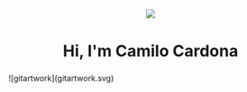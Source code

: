 <div id="header" align="center">
  <img src="https://media3.giphy.com/media/7ALOsHTCDT5fi/200.webp?cid=ecf05e47mjggqzkmj4fr6b3ffwk7uvq3ypwfp8t8ls9y0qeg&rid=200.webp&ct=g" width="200">
  <h1>Hi, I'm Camilo Cardona</h1>
  <h3></h3>
</div>
![gitartwork](gitartwork.svg)
